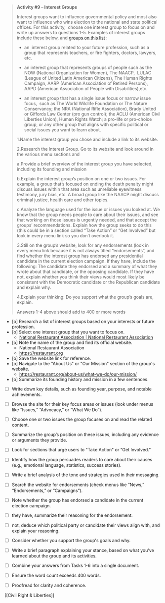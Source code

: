 > **Activity #9 – Interest Groups** 
> 
> Interest groups want to influence governmental policy and most also want to influence who wins election to the national and state political offices. For this activity,  choose one interest group to focus on and write up answers to questions 1-5. Examples of interest groups include these below, and [groups on this list](https://usapoliticaldatabase.weebly.com/list-of-interest-groups.html) :
> 
> - an  interest group related to your future profession, such as a group that represents teachers, or fire fighters, doctors, lawyers, etc. 
>     
> - an interest group that represents groups of people such as the NOW (National Organization for Women), The NAACP,  LULAC (League of United Latin American Citizens), The Human Rights Campaign, AARP (American Association of Retired Persons), AAPD (American Association of People with Disabilities),etc. 
>     
> - an interest group that has a single issue focus or narrow issue focus,  such as The World Wildlife Foundation or The Nature Conservancy; the NRA (National Rifle Association), Brady United or Giffords Law Center (pro gun control); the ACLU (American Civil Liberties Union), Human Rights Watch; a pro-life or pro-choice group, or any other group that aligns with specific political or social issues you want to learn about.
>     
> 
> 1.Name the interest group you chose and include a link to its website.
> 
> 2.Research the Interest Group. Go to its website and look around in the various menu sections and 
> 
> a.Provide a brief overview of the interest group you have selected, including its founding and mission
> 
> b.Explain the interest group’s position on one or two issues. For example, a group that’s focused on ending the death penalty might discuss issues within that area such as unreliable eyewitness testimony, jury bias, etc. A broad group like the NAACP might discuss criminal justice, health care and other topics.
> 
> c.Analyze the language used for the issue or issues you looked at. We know that the group needs people to care about their issues, and see that working on those issues is urgently needed, and that accept the groups’ recommendations. Explain how the group seeks to do this (this could be in a section called “Take Action” or “Get Involved” but look in every menu link so you don’t overlook it.
> 
> 3.Still on the group’s website, look for any endorsements (look in every menu link because it is not always titled “endorsements”, and find whether the interest group has endorsed any presidential candidate in the current election campaign. If they have, include the following: The candidate they endorsed and a summary of what they wrote about that candidate, or the opposing candidate. If they have not, explain whether you think their views would most likely be consistent with the Democratic candidate or the Republican candidate and explain why.
> 
> 4.Explain your thinking: Do you support what the group’s goals are, explain.
> 
>   
> Answers 1-4 above should add to 400 or more words


- [o] Research a list of interest groups based on your interests or future profession.
- [o] Select one interest group that you want to focus on.
	- [National Restaurant Association | National Restaurant Association](https://restaurant.org)
- [o] Note the name of the group and find its official website.
	- National Restaurant Association
	- https://restaurant.org
- [o] Save the website link for reference.
- [o] Navigate to the "About Us" or "Our Mission" section of the group's website.
	- https://restaurant.org/about-us/what-we-do/our-mission/
- [o] Summarize its founding history and mission in a few sentences.
- [ ] Write down key details, such as founding year, purpose, and notable achievements.
- [ ] Browse the site for their key focus areas or issues (look under menus like “Issues,” “Advocacy,” or “What We Do”).
- [ ] Choose one or two issues the group focuses on and read the related content.
- [ ] Summarize the group’s position on these issues, including any evidence or arguments they provide.
- [ ] Look for sections that urge users to "Take Action" or “Get Involved.”
- [ ] Identify how the group persuades readers to care about their causes (e.g., emotional language, statistics, success stories).
- [ ] Write a brief analysis of the tone and strategies used in their messaging.
- [ ] Search the website for endorsements (check menus like “News,” “Endorsements,” or “Campaigns”).
- [ ] Note whether the group has endorsed a candidate in the current election campaign.
- [ ] they have, summarize their reasoning for the endorsement.
- [ ] not, deduce which political party or candidate their views align with, and explain your reasoning.
- [ ] Consider whether you support the group's goals and why.
- [ ] Write a brief paragraph explaining your stance, based on what you’ve learned about the group and its activities.
- [ ] Combine your answers from Tasks 1-6 into a single document.
- [ ] Ensure the word count exceeds 400 words.
- [ ] Proofread for clarity and coherence.



[[Civil Right & Liberties]]